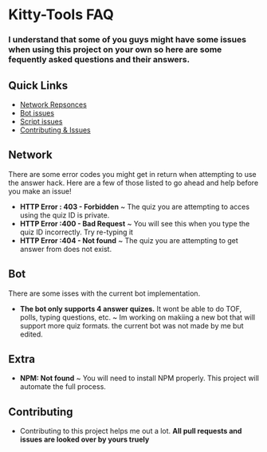 # Kitty-Tools FAQ

### I understand that some of you guys might have some issues when using this project on your own so here are some fequently asked questions and their answers.

## Quick Links
- [Network Repsonces](#network)
- [Bot issues](#bot)
- [Script issues](#extra)
- [Contributing & Issues](#contributing)

## Network

There are some error codes you might get in return when attempting to use the answer hack. Here are a few of those listed to go ahead and help before you make an issue!

* **HTTP Error : 403 - Forbidden** ~ The quiz you are attempting to acces using the quiz ID is private.
* **HTTP Error :400 - Bad Request** ~ You will see this when you type the quiz ID incorrectly. Try re-typing it
* **HTTP Error :404 - Not found** ~ The quiz you are attempting to get answer from does not exist. 
  
## Bot

There are some isses with the current bot implementation.

* **The bot only supports 4 answer quizes.** It wont be able to do TOF, polls, typing questions, etc. ~ Im working on makiing a new bot that will support more quiz formats. the current bot was not made by me but edited.

## Extra

* **NPM: Not found** ~ You will need to install NPM properly. This project will automate the full process.

## **Contributing**
* Contributing to this project helps me out a lot. **All pull requests and issues are looked over by yours truely**
